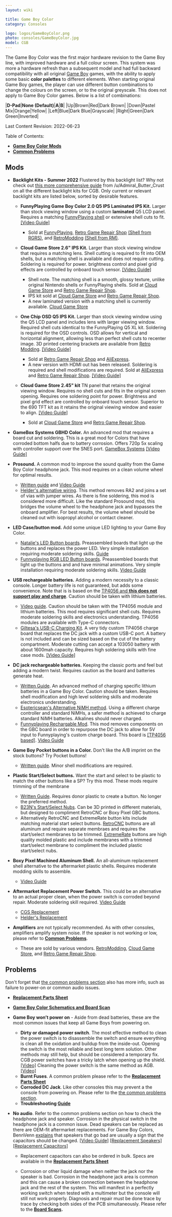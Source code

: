 ```yaml
---
layout: wiki

title: Game Boy Color
category: Consoles

logo: logos/GameBoyColor.png
photo: consoles/GameBoyColor.jpg
model: CGB
---
```

The Game Boy Color was the first major hardware revision to the Game Boy line, with improved hardware and a full colour screen. This system was more a hardware refresh than a subsequent model and had full backward compatibility with all original [Game Boy](gameboy) games, with the ability to apply some basic **color palettes** to different elements. When starting original Game Boy games, the player can use different button combinations to change the colours on the screen, or to the original greyscale. This does not apply to Game Boy Color games. Below is a list of combinations:

|**D-Pad**|**None (Default)**|**A**|**B**|
|Up|Brown|Red|Dark Brown|
|Down|Pastel Mix|Orange|Yellow|
|Left|Blue|Dark Blue|Grayscale|
|Right|Green|Dark Green|Inverted|

Last Content Revision: 2022-06-23

Table of Contents:
<!--ts-->
* [**Game Boy Color Mods**](#mods)
* [**Common Problems**](#problems)
<!--te-->

## Mods

* **Backlight Kits - Summer 2022**
Flustered by this backlight list? Why not check out [this more comprehensive guide](..\wiki\backlightmods#cgb) from /u/Admiral_Butter_Crust on all the different backlight kits for CGB. Only current or relevant backlight kits are listed below, sorted by desirable features.

	*  **FunnyPlaying Game Boy Color 2.0 Q5 IPS Laminated IPS Kit.** Larger than stock viewing window using a custom **laminated** Q5 LCD panel. Requires a matching [FunnyPlaying shell](https://funnyplaying.com/collections/product/products/cgb-retro-pixel-laminated-coustom-shell) or extensive shell cuts to fit. [[Video Guide]](https://www.youtube.com/watch?v=o9NvRFPqGLI)
		*  Sold at [FunnyPlaying](https://funnyplaying.com/collections/product/products/gbc-retro-pixel-ips-lcd-kit-1), [Retro Game Repair Shop](https://retrogamerepairshop.com/collections/funnyplaying-gbc/products/funnyplaying-game-boy-color-2-0-q5-ips-laminated-backlight-kit) [(Shell from RGRS)](https://retrogamerepairshop.com/collections/funnyplaying-gbc/products/funnyplaying-game-boy-color-game-q5-ips-ready-shell), and [RetroModding](https://www.retromodding.com/collections/game-boy-color/products/game-boy-color-retro-pixel-ips-with-laminated-lens) [(Shell from RM)](https://www.retromodding.com/collections/game-boy-color/products/funny-playing-game-boy-color-shells-with-logo). 

	* **Cloud Game Store 2.6" IPS Kit.** Larger than stock viewing window that requires a matching lens. Shell cutting is required to fit into OEM shells, but a matching shell is available and does not require cutting. Soldering is required for power. brightness control and pixel grid effects are controlled by onboard touch sensor. [[Video Guide]](https://www.youtube.com/watch?v=wYnBbBHx9SY)
		* Shell note. The matching shell is a smooth, glossy texture, unlike original Nintendo shells or FunnyPlaying shells. Sold at [Cloud Game Store](https://www.aliexpress.com/item/1005003769287847.html) and [Retro Game Repair Shop](https://retrogamerepairshop.com/collections/cloud-game-store/products/game-boy-color-high-quality-replacement-shell).
		* IPS kit sold at [Cloud Game Store](https://www.aliexpress.com/item/1005003797293674.html) and [Retro Game Repair Shop](https://retrogamerepairshop.com/products/game-boy-color-2-6-ips-backlight-lcd-kit).
		* A new laminated version with a matching shell is currently available. [Cloud Game Store](https://www.aliexpress.com/item/3256803778273625.html)

	* **One Chip OSD Q5 IPS Kit.** Larger than stock viewing window using the Q5 LCD panel and includes lens with larger viewing window. Required shell cuts identical to the FunnyPlaying Q5 XL kit. Soldering is required for the OSD controls. OSD allows for vertical and horizontal alignment, allowing less than perfect shell cuts to recenter image. 3D printed centering brackets are available from [Retro Modding](https://www.thingiverse.com/thing:4788780).  [[Video Guide]](https://youtu.be/6u5ol_wDfp0)
		* Sold at [Retro Game Repair Shop](https://retrogamerepairshop.com/collections/game-boy-color/products/game-boy-color-q5-ips-backlight-with-osd) and [AliExpress](https://www.aliexpress.com/item/1005001836773840.html).
		* A new version with HDMI out has been released. Soldering is required and shell modifications are required. Sold at [AliExpress](https://www.aliexpress.com/item/3256803144683433.html) and [Retro Game Repair Shop](https://retrogamerepairshop.com/collections/gbc-displays/products/game-boy-color-ips-backlight-tv-version-hdmi-out-mod-1). [[Video Guide]](https://www.youtube.com/watch?v=Q7yilPpq5ag)

	* **Cloud Game Store 2.45" kit** TN panel that retains the original viewing window. Requires no shell cuts and fits in the original screen opening. Requires one soldering point for power. Brightness and pixel grid effect are controlled by onboard touch sensor. Superior to the 690 TFT kit as it retains the original viewing window and easier to align. [[Video Guide]](https://www.youtube.com/watch?v=jfWIQ6S8efY)
		* Sold at [Cloud Game Store](https://www.aliexpress.com/item/1005003963450304.html) and [Retro Game Repair Shop](https://retrogamerepairshop.com/products/game-boy-color-2-45-drop-in-backlight-lcd-kit).

* **GameBox Systems GBHD Color.** An advanced mod that requires a board cut and soldering. This is a great mod for Colors that have corroded bottom halfs due to battery corrosion. Offers 720p 5x scaling with controller support over the SNES port. [GameBox Systems](https://gamebox.systems/product/gbhd-color-gameboy-consolization-kit/) [[Video Guide]](https://www.youtube.com/watch?v=1J9cxigDAcc)

* **Prosound.** A common mod to improve the sound quality from the Game Boy Color headphone jack. This mod requires on a clean volume wheel for optimal results.
	* [Written guide](http://www.littlesounddj.com/lsd/prosound/) and [Video Guide](https://www.youtube.com/watch?v=TnVVYloUE1k)  
	* [Helder's alternative wiring](https://imgur.com/a/4lPGhab). This method removes RA2 and joins a set of vias with jumper wires. As there is fine soldering, this mod is considered more difficult. Like the standard Prosound mod, this bridges the volume wheel to the headphone jack and bypasses the onboard amplifier. For best results, the volume wheel should be cleaned out with isopropyl alcohol or contact cleaner.

* **LED Case/button mod.** Add some unique LED lighting to your Game Boy Color.
	* [Natalie's LED Button boards](https://www.nataliethenerd.com/product-page/gbc-led-boards). Preassembled boards that light up the buttons and replaces the power LED. Very simple installation requiring moderate soldering skills. [Guide](https://www.nataliethenerd.com/gbc-gbp-install-guide-title)
	* [Funnyplaying RGB LED Button boards](https://retrogamerepairshop.com/products/funnyplaying-game-boy-color-gbc-button-led-kit). Preassembled boards that light up the buttons and and have minimal animations. Very simple installation requiring moderate soldering skills. [Video Guide](https://www.youtube.com/watch?v=6aGCXr1hc7w)

* **USB rechargeable batteries.** Adding a modern necessity to a classic console. Longer battery life is not guaranteed, but adds some convenience. Note that is is based on the [TP4056 and **this does not support play and charge**](https://www.reddit.com/r/Gameboy/comments/ouq5by/psa_do_not_use_tp4056based_chargers_to_liion/). Caution should be taken with lithium batteries.
	* [Video guide](https://www.youtube.com/watch?v=tGUx15ZgTeQ). Caution should be taken with the TP4056 module and lithium batteries. This mod requires significant shell cuts. Requires moderate soldering skills and electronics understanding. TP4056 modules are available with Type-C connectors.
	* [Giltesa's USB-C Charging Kit](https://giltesa.com/en/2020/12/17/game-boy-color-usb-c-charging-kit). A very tidy custom TP4056 charge board that replaces the DC jack with a custom USB-C port. A battery is not included and can be sized based on the cut of the battery compartment. Moderate cutting can accept a 103050 battery with about 1600mah capacity. Requires high soldering skills with fine case mods. [[Video Guide]](https://www.youtube.com/watch?v=rA7ej-SSbvo)

* **DC jack rechargeable batteries.** Keeping the classic ports and feel but adding a modern twist. Requires caution as the board and batteries generate heat.
	* [Written Guide](https://imgur.com/a/6VTvh). An advanced method of charging specific lithium batteries in a Game Boy Color. Caution should be taken. Requires shell modification and high level soldering skills and moderate electronics understanding.
	* [Esotericsean's Alternative NiMH method](https://www.youtube.com/watch?v=glz8QctjjtY). Using a different charge controller and standard NiMHs, a safer method is achieved to charge standard NiMH batteries. Alkalines should never charged.
	* [Funnyplaying Rechargable Mod](https://retrogamerepairshop.com/products/funnyplaying-game-boy-color-battery-mod?variant=41495870406828). This mod removes components on the GBC board in order to repurpose the DC jack to allow for 5V input to Funnyplaying's custom charge board. This board is [[TP4056 based]](https://www.reddit.com/r/Gameboy/comments/ouq5by/psa_do_not_use_tp4056based_chargers_to_liion/). [Video Guide](https://www.youtube.com/watch?v=62dikpr2PXQ)

* **Game Boy Pocket buttons in a Color.** Don't like the A/B imprint on the stock buttons? Try Pocket buttons!
	* [Written guide](http://imgur.com/a/02CZU). Minor shell modifications are required. 

* **Plastic Start/Select buttons.** Want the start and select to be plastic to match the other buttons like a SP? Try this mod. These mods require trimming of the membrane
	*   [Written Guide](https://imgur.com/a/Pu1gk#0). Requires donor plastic to create a button. No longer the preferred method.
	*   [B23N's Start/Select Nubs](https://www.shapeways.com/product/TX49QTD4B/cgb-start-select-nubs). Can be 3D printed in different materials, but designed to compliment RetroCNC or Boxy Pixel GBC buttons. 
	*   Alternatively RetroCNC and ExtremeRate button kits include matching material start select buttons. [RetroCNC](https://retrogamerepairshop.com/collections/retrocnc/products/game-boy-color-anodized-concave-aluminum-buttons-by-retrocnc) buttons are all aluminum and require separate membraes and requires the start/select membranes to be trimmed. [ExtremeRate](https://www.amazon.com/eXtremeRate-Chameleon-Replacement-Buttons-Gameboy/dp/B09BYZLCX8/r) buttons are high quality molded plastic and include membranes with a trimmed start/select membrane to compliment the included plastic start/select nubs.

* **Boxy Pixel Machined Aluminum Shell.** An all-aluminum replacement shell alternative to the aftermarket plastic shells. Requires moderate modding skills to assemble.
	*  [Video Guide](https://www.youtube.com/watch?v=TeRV4qI20uA)

* **Aftermarket Replacement Power Switch.** This could be an alternative to an actual proper clean, when the power switch is corroded beyond repair. Moderate soldering skill required. [Video Guide](https://www.youtube.com/watch?v=S4zM4kig6q0&t=880s)
	* [CGS Replacement](https://www.aliexpress.com/item/1005001633557135.html)
	* [Helder's Replacement](https://www.heldergametech.com/shop/gbc/gbc-gbp-power-switch/)

* **Amplifiers** are not typically recommended. As with other consoles, amplifiers amplify system noise. If the speaker is not working or low, please refer to [**Common Problems**](#problems).
	* These are sold by various vendors. [RetroModding](https://www.retromodding.com/products/game-boy-advance-audio-amplifier), [Cloud Game Store](https://www.aliexpress.com/item/1005003592170031.html), and [Retro Game Repair Shop](https://retrogamerepairshop.com/collections/gbc-audio/products/game-boy-color-audio-amp).

## Problems

Don't forget that [the common problems section](..\wiki\commonissues) also has more info, such as failure to power-on or common audio issues.
* **[Replacement Parts Sheet](https://docs.google.com/spreadsheets/d/17RfgOaR-P8M0cC5BojwuY52GbZUefLFm82To7ja963o/)**
* **[Game Boy Color Schematics and Board Scan](https://nintenfo.github.io/repository/systems/GBC/documentation/schematics/)**

* **Game Boy won’t power on** - Aside from dead batteries, these are the most common issues that keep all Game Boys from powering on. 
	* **Dirty or damaged power switch**. The most effective method to clean the power switch is to disassemble the switch and ensure everything is clean all the oxidation and buildup from the inside-out. Opening the switch is the most reliable and best long term solution. Other methods may still help, but should be considered a temporary fix. CGB power switches have a tricky latch when opening up the shield. [[Video]](https://youtu.be/EVTKBHR0vVw) Cleaning the power switch is the same method as AGB. [[Video]](https://www.youtube.com/watch?v=G946mQCkIQc) 
 	* **Burnt Fuses**. A common problem please refer to the **[Replacement Parts Sheet](https://docs.google.com/spreadsheets/d/17RfgOaR-P8M0cC5BojwuY52GbZUefLFm82To7ja963o/)**
 	* **Corroded DC Jack**. Like other consoles this may prevent a the console from powering on. Please refer to the [the common problems section](..\wiki\commonissues).
	* **Troubleshooting [Guide](https://cdn.discordapp.com/attachments/332487991383687169/927769085918474290/unknown.png)**

* **No audio**. Refer to the common problems section on how to check the headphone jack and speaker. Corrosion in the physical switch in the headphone jack is a common issue. Dead speakers can be replaced as there are OEM-fit aftermarket replacements. For Game Boy Colors,  BennVenn [explains](https://www.facebook.com/BennVennElectronics/posts/2257279161052191) that speakers that go bad are usually a sign that the capacitors should be changed. [[Video Guide]](https://www.youtube.com/watch?v=hD1J6rPH40E) [[Replacement Speakers]](https://funnyplaying.com/collections/product/products/clear-gbc-mgb-speaker) [[Replacement Capacitors]](https://retrogamerepairshop.com/collections/gbc-power/products/game-boy-color-capacitor-replacement-set?variant=40026558202028) 

	* Replacement capacitors can also be ordered in bulk. Specs are available in the **[Replacement Parts Sheet](https://docs.google.com/spreadsheets/d/17RfgOaR-P8M0cC5BojwuY52GbZUefLFm82To7ja963o/)**

	* Corrosion or other liquid damage when neither the jack nor the speaker is bad. Corrosion in the headphone jack area is common and this can cause a broken connection between the headphone jack and the rest of the system. This will manifest in a perfectly working switch when tested with a multimeter but the console will still not work properly. Diagnosis and repair must be done trace by trace by checking both sides of the PCB simultaneously. Please refer to the **[Board Scans](https://nintenfo.github.io/repository/systems/GBC/documentation/schematics/).**
